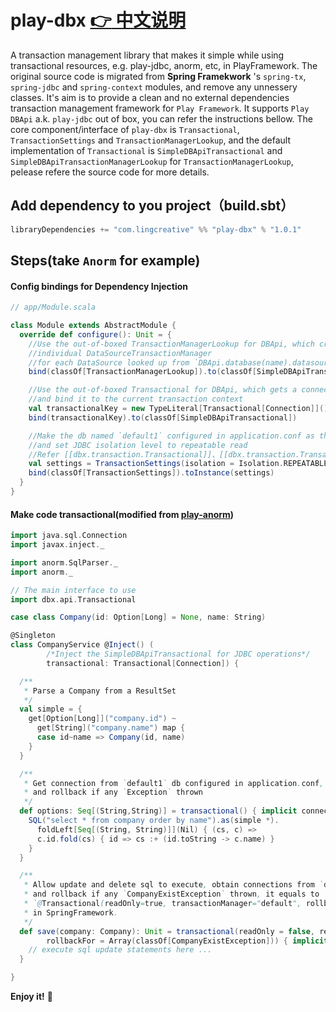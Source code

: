 play-dbx [:point_right: 中文说明](README_zh.md)
=================================
A transaction management library that makes it simple while using transactional resources, e.g. play-jdbc, anorm, etc, in PlayFramework.
The original source code is migrated from **Spring Framekwork** 's `spring-tx`, `spring-jdbc` and `spring-context` modules, and remove any unnessery classes. It's aim is to provide a clean and no external dependencies transaction management framework for `Play Framework`. It supports `Play DBApi` a.k. `play-jdbc` out of box, you can refer the instructions bellow.
The core component/interface of `play-dbx` is `Transactional`, `TransactionSettings` and `TransactionManagerLookup`, and the default implementation of `Transactional` is `SimpleDBApiTransactional` and `SimpleDBApiTransactionManagerLookup` for `TransactionManagerLookup`, pelease refere the source code for more details.

## Add dependency to you project（build.sbt）
```sbt
libraryDependencies += "com.lingcreative" %% "play-dbx" % "1.0.1"
```
## Steps(take `Anorm` for example)

#### Config bindings for Dependency Injection
```scala
// app/Module.scala

class Module extends AbstractModule {
  override def configure(): Unit = {
    //Use the out-of-boxed TransactionManagerLookup for DBApi, which create a
    //individual DataSourceTransactionManager
    //for each DataSource looked up from `DBApi.database(name).datasource`
    bind(classOf[TransactionManagerLookup]).to(classOf[SimpleDBApiTransactionManagerLookup])

    //Use the out-of-boxed Transactional for DBApi, which gets a connection from `DBApi.database(name).datasource`
    //and bind it to the current transaction context
    val transactionalKey = new TypeLiteral[Transactional[Connection]](){}
    bind(transactionalKey).to(classOf[SimpleDBApiTransactional])

    //Make the db named `default1` configured in application.conf as the default datasource,
    //and set JDBC isolation level to repeatable read
    //Refer [[dbx.transaction.Transactional]]、[[dbx.transaction.Transactional.TransactionSettings]] for details.
    val settings = TransactionSettings(isolation = Isolation.REPEATABLE_READ, resource = "default1")
    bind(classOf[TransactionSettings]).toInstance(settings)
  }
}

```

#### Make code transactional(modified from [play-anorm](https://github.com/playframework/play-scala-anorm-example))
```scala
import java.sql.Connection
import javax.inject._

import anorm.SqlParser._
import anorm._

// The main interface to use
import dbx.api.Transactional

case class Company(id: Option[Long] = None, name: String)

@Singleton
class CompanyService @Inject() (
        /*Inject the SimpleDBApiTransactional for JDBC operations*/
        transactional: Transactional[Connection]) {

  /**
   * Parse a Company from a ResultSet
   */
  val simple = {
    get[Option[Long]]("company.id") ~
      get[String]("company.name") map {
      case id~name => Company(id, name)
    }
  }

  /**
   * Get connection from `default1` db configured in application.conf,
   * and rollback if any `Exception` thrown
   */
  def options: Seq[(String,String)] = transactional() { implicit connection =>
    SQL("select * from company order by name").as(simple *).
      foldLeft[Seq[(String, String)]](Nil) { (cs, c) =>
      c.id.fold(cs) { id => cs :+ (id.toString -> c.name) }
    }
  }

  /**
   * Allow update and delete sql to execute, obtain connections from `default`,
   * and rollback if any `CompanyExistException` thrown, it equals to 
   * `@Transactional(readOnly=true, transactionManager="default", rollbackFor={CompanyExistException.class})`
   * in SpringFramework.
   */
  def save(company: Company): Unit = transactional(readOnly = false, resource = "default",
        rollbackFor = Array(classOf[CompanyExistException])) { implicit connection =>
    // execute sql update statements here ...
  }

}

```


**Enjoy it!** :tea:
